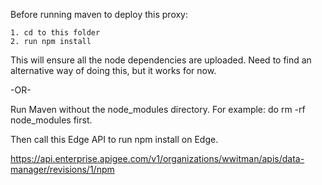Before running maven to deploy this proxy:

    1. cd to this folder
    2. run npm install

This will ensure all the node dependencies are uploaded. Need
to find an alternative way of doing this, but it works for now. 

-OR-


Run Maven without the node_modules directory.
For example: do rm -rf node_modules first. 

Then call this Edge API to run npm install on Edge. 


https://api.enterprise.apigee.com/v1/organizations/wwitman/apis/data-manager/revisions/1/npm
